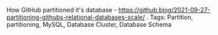 
How GitHub partitioned it's database - https://github.blog/2021-09-27-partitioning-githubs-relational-databases-scale/ . Tags: Partition, partitioning, MySQL, Database Cluster, Database Schema
